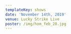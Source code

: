 ```yaml
---
templateKey: shows
date: 'November 14th, 2019'
venue: Lucky Strike Live
poster: /img/hom_feb_28.jpg
---
```


